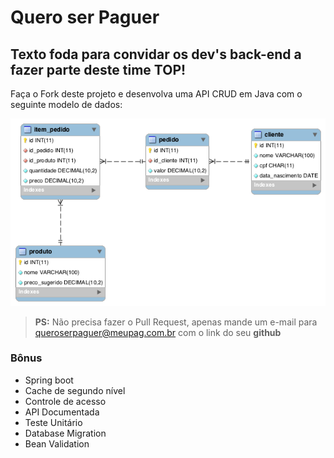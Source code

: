 # Quero ser Paguer

## Texto foda para convidar os dev's back-end a fazer parte deste time TOP!

Faça o Fork deste projeto e desenvolva uma API CRUD em Java com o seguinte modelo de dados:

![](modelo-dados.png)

> **PS:** Não precisa fazer o Pull Request, apenas mande um e-mail para <queroserpaguer@meupag.com.br> com o link do seu **github**

### Bônus
- Spring boot
- Cache de segundo nível
- Controle de acesso
- API Documentada
- Teste Unitário
- Database Migration
- Bean Validation
